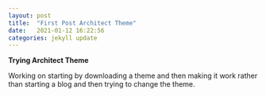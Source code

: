 ```yaml
---
layout: post
title:  "First Post Architect Theme"
date:   2021-01-12 16:22:56
categories: jekyll update
---
```

**Trying Architect Theme**

Working on starting by downloading a theme and then making it work rather than starting a blog and then trying to change the theme.